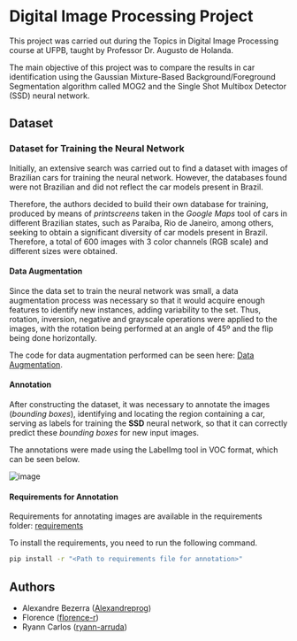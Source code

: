 # Digital Image Processing Project

This project was carried out during the Topics in Digital Image Processing course at UFPB, taught by Professor Dr. Augusto de Holanda.

The main objective of this project was to compare the results in car identification using the Gaussian Mixture-Based Background/Foreground Segmentation algorithm called MOG2 and the Single Shot Multibox Detector (SSD) neural network.

## Dataset

### Dataset for Training the Neural Network

Initially, an extensive search was carried out to find a dataset with images of Brazilian cars for training the neural network. However, the databases found were not Brazilian and did not reflect the car models present in Brazil.

Therefore, the authors decided to build their own database for training, produced by means of *printscreens* taken in the *Google Maps* tool of cars in different Brazilian states, such as Paraíba, Rio de Janeiro, among others, seeking to obtain a significant diversity of car models present in Brazil. Therefore, a total of 600 images with 3 color channels (RGB scale) and different sizes were obtained.

#### Data Augmentation

Since the data set to train the neural network was small, a data augmentation process was necessary so that it would acquire enough features to identify new instances, adding variability to the set. Thus, rotation, inversion, negative and grayscale operations were applied to the images, with the rotation being performed at an angle of 45º and the flip being done horizontally.

The code for data augmentation performed can be seen here: [Data Augmentation](https://github.com/ryann-arruda/car-detection/blob/main/data_augmentation.ipynb).

#### Annotation

After constructing the dataset, it was necessary to annotate the images (*bounding boxes*), identifying and locating the region containing a car, serving as labels for training the **SSD** neural network, so that it can correctly predict these *bounding boxes* for new input images.

The annotations were made using the LabelImg tool in VOC format, which can be seen below.

![image](https://github.com/user-attachments/assets/aba28896-206a-4a11-9b6d-08c1c4e3d0d0)

#### Requirements for Annotation

Requirements for annotating images are available in the requirements folder: [requirements](https://github.com/ryann-arruda/car-detection/tree/main/requirements)

To install the requirements, you need to run the following command.
```bash
pip install -r "<Path to requirements file for annotation>"
```

## Authors

* Alexandre Bezerra ([Alexandreprog](https://github.com/Alexandreprog))
* Florence ([florence-r](https://github.com/florence-r))
* Ryann Carlos ([ryann-arruda](https://github.com/ryann-arruda))
